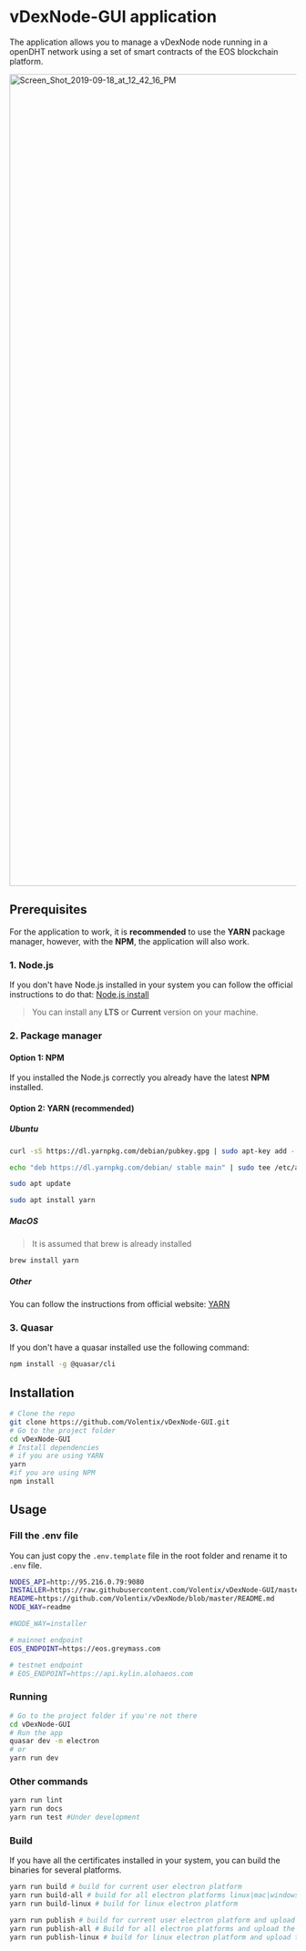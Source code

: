 # vDexNode-GUI application
The application allows you to manage a vDexNode node running in a openDHT network using a set of smart contracts of the EOS blockchain platform.

<img width="1426" alt="Screen_Shot_2019-09-18_at_12_42_16_PM" src="https://user-images.githubusercontent.com/2269864/65180517-e9018180-da11-11e9-8967-87fd55666b07.png">


## Prerequisites
For the application to work, it is **recommended** to use the **YARN** package manager, however, with the **NPM**, the application will also work.

### 1. Node.js
If you don't have Node.js installed in your system you can follow the official instructions to do that: [Node.js install](https://nodejs.org/en/)

> You can install any **LTS** or **Current** version on your machine.

### 2. Package manager
#### Option 1: NPM
If you installed the Node.js correctly you already have the latest **NPM** installed.
#### Option 2: YARN (recommended)
##### Ubuntu
```bash
curl -sS https://dl.yarnpkg.com/debian/pubkey.gpg | sudo apt-key add -

echo "deb https://dl.yarnpkg.com/debian/ stable main" | sudo tee /etc/apt/sources.list.d/yarn.list

sudo apt update

sudo apt install yarn
```
##### MacOS
> It is assumed that brew is already installed
```bash
brew install yarn
```
##### Other
You can follow the instructions from official website: [YARN](https://yarnpkg.com/en/docs/install)

### 3. Quasar
If you don't have a quasar installed use the following command:
```bash
npm install -g @quasar/cli
```

## Installation
```bash
# Clone the repo
git clone https://github.com/Volentix/vDexNode-GUI.git
# Go to the project folder
cd vDexNode-GUI
# Install dependencies
# if you are using YARN
yarn
#if you are using NPM
npm install
```

## Usage

### Fill the .env file
You can just copy the `.env.template` file in the root folder and rename it to `.env` file.
```bash
NODES_API=http://95.216.0.79:9080
INSTALLER=https://raw.githubusercontent.com/Volentix/vDexNode-GUI/master/ubuntu-installer/install.sh
README=https://github.com/Volentix/vDexNode/blob/master/README.md
NODE_WAY=readme

#NODE_WAY=installer

# mainnet endpoint
EOS_ENDPOINT=https://eos.greymass.com

# testnet endpoint
# EOS_ENDPOINT=https://api.kylin.alohaeos.com
```

### Running
```bash
# Go to the project folder if you're not there
cd vDexNode-GUI
# Run the app
quasar dev -m electron
# or
yarn run dev
```

### Other commands
```bash
yarn run lint
yarn run docs
yarn run test #Under development
```

### Build
If you have all the certificates installed in your system, you can build the binaries for several platforms.
```bash
yarn run build # build for current user electron platform
yarn run build-all # build for all electron platforms linux|mac|windows|darwin
yarn run build-linux # build for linux electron platform

yarn run publish # build for current user electron platform and upload the binaries as a release on GitHub
yarn run publish-all # Build for all electron platforms and upload the binaries as a release on github
yarn run publish-linux # build for linux electron platform and upload the binary as a release on github
```